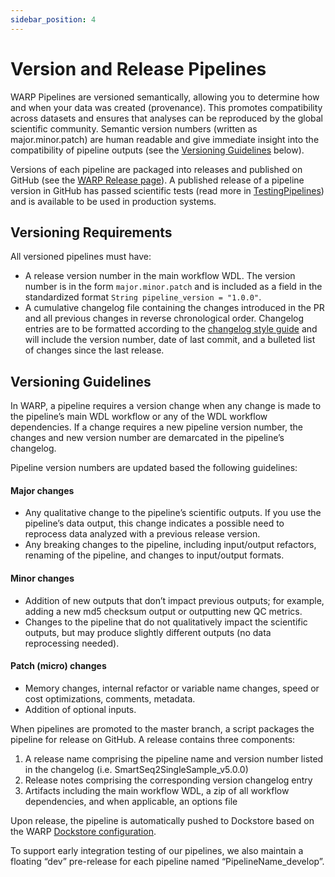```yaml
---
sidebar_position: 4
---
```


# Version and Release Pipelines

WARP Pipelines are versioned semantically, allowing you to determine how and when your data was created (provenance). This promotes compatibility across datasets and ensures that analyses can be reproduced by the global scientific community. Semantic version numbers (written as major.minor.patch) are human readable and give immediate insight into the compatibility of pipeline outputs (see the [Versioning Guidelines](#versioning-guidelines) below).

Versions of each pipeline are packaged into releases and published on GitHub (see the [WARP Release page](https://github.com/broadinstitute/warp/releases)). A published release of a pipeline version in GitHub has passed scientific tests (read more in [TestingPipelines](./TestingPipelines.md)) and is available to be used in production systems.

## Versioning Requirements

All versioned pipelines must have:
* A release version number in the main workflow WDL. The version number is in the form `major.minor.patch` and is included as a field in the standardized format `String pipeline_version = "1.0.0"`.
* A cumulative changelog file containing the changes introduced in the PR and all previous changes in reverse chronological order. Changelog entries are to be formatted according to the [changelog style guide](../contribution/changelog_style.md) and will include the version number, date of last commit, and a bulleted list of changes since the last release.

## Versioning Guidelines

In WARP, a pipeline requires a version change when any change is made to the pipeline’s main WDL workflow or any of the WDL workflow dependencies. If a change requires a new pipeline version number, the changes and new version number are demarcated in the pipeline’s changelog.

Pipeline version numbers are updated based the following  guidelines:
#### Major changes
* Any qualitative change to the pipeline’s scientific outputs. If you use the pipeline’s data output, this change indicates a possible need to reprocess data analyzed with a previous release version.
* Any breaking changes to the pipeline, including input/output refactors, renaming of the pipeline, and changes to input/output formats.

#### Minor changes
* Addition of new outputs that don’t impact previous outputs; for example, adding a new md5 checksum output or outputting new QC metrics.
* Changes to the pipeline that do not qualitatively impact the scientific outputs, but may produce slightly different outputs (no data reprocessing needed).

#### Patch (micro) changes
* Memory changes, internal refactor or variable name changes, speed or cost optimizations, comments, metadata.
* Addition of optional inputs.

When pipelines are promoted to the master branch, a script packages the pipeline for release on GitHub. A release contains three components:
1. A release name comprising the pipeline name and version number listed in the changelog (i.e. SmartSeq2SingleSample_v5.0.0)
2. Release notes comprising the corresponding version changelog entry
3. Artifacts including the main workflow WDL, a zip of all workflow dependencies, and when applicable, an options file

Upon release, the pipeline is automatically pushed to Dockstore based on the WARP [Dockstore configuration](https://github.com/broadinstitute/warp/blob/develop/.dockstore.yml).

To support early integration testing of our pipelines, we also maintain a floating “dev” pre-release for each pipeline named “PipelineName_develop”.
